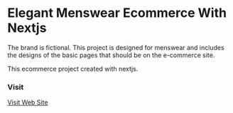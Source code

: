 
# Elegant Menswear Ecommerce With Nextjs
The brand is fictional. This project is designed for menswear and includes the designs of the basic pages that should be on the e-commerce site.

This ecommerce project created with nextjs.

### Visit

[Visit Web Site](https://elegantmenswear.vercel.app/)

